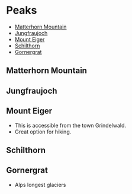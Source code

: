 # Peaks

- [Matterhorn Mountain](#matterhorn-mountain)
- [Jungfraujoch](#jungfraujoch)
- [Mount Eiger](#mount-eiger)
- [Schilthorn](#schilthorn)
- [Gornergrat](#gornergrat)

## Matterhorn Mountain

## Jungfraujoch

## Mount Eiger

- This is accessible from the town Grindelwald.
- Great option for hiking.

## Schilthorn

## Gornergrat

- Alps longest glaciers
